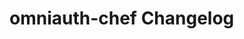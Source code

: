 # omniauth-chef Changelog

<!-- latest_release -->
<!-- latest_release -->

<!-- release_rollup -->
<!-- release_rollup -->

<!-- latest_stable_release -->
<!-- latest_stable_release -->
